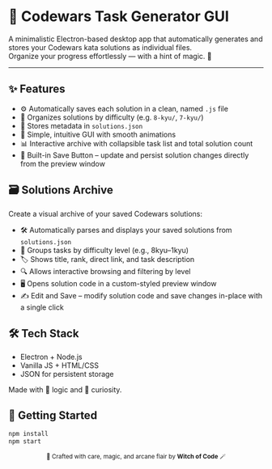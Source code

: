# 🧩 Codewars Task Generator GUI

A minimalistic Electron-based desktop app that automatically generates and stores your Codewars kata solutions as individual files.  
Organize your progress effortlessly — with a hint of magic. 💫

---

## ✨ Features

- ⚙️ Automatically saves each solution in a clean, named `.js` file
- 📂 Organizes solutions by difficulty (e.g. `8-kyu/`, `7-kyu/`)
- 🧾 Stores metadata in `solutions.json`
- 🎨 Simple, intuitive GUI with smooth animations
- 📊 Interactive archive with collapsible task list and total solution count
- 💾 Built-in Save Button – update and persist solution changes directly from the preview window

## 🗃️ Solutions Archive

Create a visual archive of your saved Codewars solutions:

- 🛠️ Automatically parses and displays your saved solutions from `solutions.json`
- 🎯 Groups tasks by difficulty level (e.g., 8kyu–1kyu)
- 🏷️ Shows title, rank, direct link, and task description
- 🔍 Allows interactive browsing and filtering by level
- 🖥️ Opens solution code in a custom-styled preview window
- ✍️ Edit and Save – modify solution code and save changes in-place with a single click

## 🛠️ Tech Stack

- Electron + Node.js
- Vanilla JS + HTML/CSS
- JSON for persistent storage

Made with 🧠 logic and 🧪 curiosity.

## 🚀 Getting Started

```bash
npm install
npm start
```
<p align="center">
  <sub>🔮 Crafted with care, magic, and arcane flair by <strong>Witch of Code</strong> 🪄</sub>
</p>
